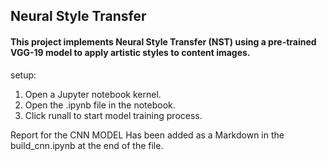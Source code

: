 ## Neural Style Transfer
#### This project implements Neural Style Transfer (NST) using a pre-trained VGG-19 model to apply artistic styles to content images.

setup:

1) Open a Jupyter notebook kernel.
2) Open the .ipynb file in the notebook.
3) Click runall to start model training process.

Report for the CNN MODEL Has been added as a Markdown in the build_cnn.ipynb at the end of the file.
